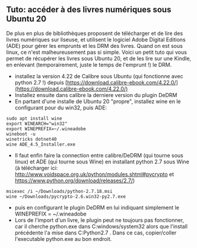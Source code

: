 ## Tuto: accéder à des livres numériques sous Ubuntu 20

De plus en plus de bibliothèques proposent de télécharger et de lire des livres numériques
sur liseuse, et utilisent le logiciel Adobe Digital Editions (ADE) pour gérer les emprunts et les DRM des livres.
Quand on est sous linux, ce n'est malheureusement pas si simple.
Voici un petit tuto qui vous permet de récupérer les livres sous Ubuntu 20, et de les lire sur une Kindle,
en enlevant (temporairement, juste le temps de l'emprunt !) le DRM.

- installez la version 4.22 de Calibre sous Ubuntu (qui fonctionne avec python 2.7 !) depuis [https://download.calibre-ebook.com/4.22.0/](https://download.calibre-ebook.com/4.22.0/)
- Installez ensuite dans calibre la derniere version du plugin DeDRM
- En partant d'une installe de Ubuntu 20 "propre", installez wine en le configurant pour du win32, puis ADE:

```
sudo apt install wine
export WINEARCH="win32"
export WINEPREFIX=~/.wineadobe
wineboot -u
winetricks dotnet40
wine ADE_4.5_Installer.exe 
```

- Il faut enfin faire la connection entre calibre/DeDRM (qui tourne sous linux) et ADE (qui tourne sous Wine) en installant
python 2.7 sous Wine (à télécharger ici: http://www.voidspace.org.uk/python/modules.shtml#pycrypto et https://www.python.org/download/releases/2.7/)

```
msiexec /i ~/Downloads/python-2.7.18.msi
wine ~/Downloads/pycrypto-2.6.win32-py2.7.exe
```

- puis en configurant le plugin DeDRM en lui indiquant simplement le WINEPREFIX = ~/.wineadobe
- Lors de l'import d'un livre, le plugin peut ne toujours pas fonctionner, car il cherche python.exe dans C:windows/system32 alors que l'install précédente l'a mise dans C:Python2.7 . Dans ce cas, copier/coller l'executable python.exe au bon endroit.


